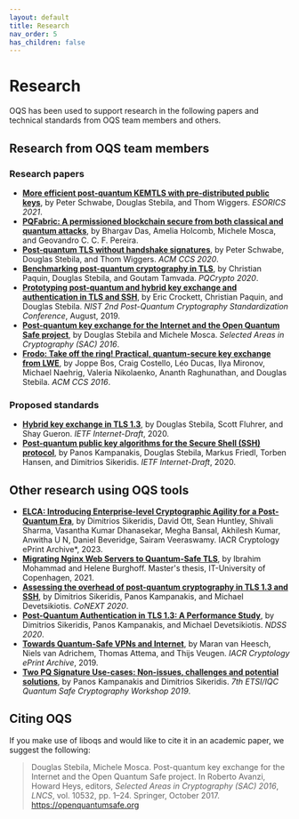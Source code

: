 ```yaml
---
layout: default
title: Research
nav_order: 5
has_children: false
---
```


# Research

OQS has been used to support research in the following papers and technical standards from OQS team members and others.

## Research from OQS team members

### Research papers

- [**More efficient post-quantum KEMTLS with pre-distributed public keys**](https://eprint.iacr.org/2021/779), by Peter Schwabe, Douglas Stebila, and Thom Wiggers.  *ESORICS 2021*.
- [**PQFabric: A permissioned blockchain secure from both classical and quantum attacks**](https://arxiv.org/abs/2010.06571), by Bhargav Das, Amelia Holcomb, Michele Mosca, and Geovandro C. C. F. Pereira.
- [**Post-quantum TLS without handshake signatures**](https://www.douglas.stebila.ca/research/papers/CCS-SchSteWig20/), by Peter Schwabe, Douglas Stebila, and Thom Wiggers.  *ACM CCS 2020*.
- [**Benchmarking post-quantum cryptography in TLS**](PQCrypto-PaqSteTam20), by Christian Paquin, Douglas Stebila, and Goutam Tamvada.  *PQCrypto 2020*.
- [**Prototyping post-quantum and hybrid key exchange and authentication in TLS and SSH**](https://www.douglas.stebila.ca/research/papers/NISTPQC-CroPaqSte19/), by Eric Crockett, Christian Paquin, and Douglas Stebila.  *NIST 2nd Post-Quantum Cryptography Standardization Conference*, August, 2019.
- [**Post-quantum key exchange for the Internet and the Open Quantum Safe project**](https://www.douglas.stebila.ca/research/papers/SAC-SteMos16/), by Douglas Stebila and Michele Mosca.  *Selected Areas in Cryptography (SAC) 2016*.
- [**Frodo: Take off the ring! Practical, quantum-secure key exchange from LWE**](https://www.douglas.stebila.ca/research/papers/CCS-BCDMNNRS16/), by Joppe Bos, Craig Costello, Léo Ducas, Ilya Mironov, Michael Naehrig, Valeria Nikolaenko, Ananth Raghunathan, and Douglas Stebila.  *ACM CCS 2016*.

### Proposed standards

- [**Hybrid key exchange in TLS 1.3**](https://www.douglas.stebila.ca/research/papers/draft-ietf-tls-hybrid-design/), by Douglas Stebila, Scott Fluhrer, and Shay Gueron. *IETF Internet-Draft*, 2020.
- [**Post-quantum public key algorithms for the Secure Shell (SSH) protocol**](draft-kampanakis-curdle-pq-ssh), by Panos Kampanakis, Douglas Stebila, Markus Friedl, Torben Hansen, and Dimitrios Sikeridis. *IETF Internet-Draft*, 2020.

## Other research using OQS tools

- [**ELCA: Introducing Enterprise-level Cryptographic Agility for a Post-Quantum Era**](https://eprint.iacr.org/2023/1539), by Dimitrios Sikeridis, David Ott, Sean Huntley, Shivali Sharma, Vasantha Kumar Dhanasekar, Megha Bansal, Akhilesh Kumar, Anwitha U N, Daniel Beveridge, Sairam Veeraswamy. IACR Cryptology ePrint Archive*, 2023.
- [**Migrating Nginx Web Servers to Quantum-Safe TLS**](https://we.tl/t-kB5ehIdV9X), by Ibrahim Mohammad and Helene Burghoff.  Master's thesis, IT-University of Copenhagen, 2021.
- [**Assessing the overhead of post-quantum cryptography in TLS 1.3 and SSH**](https://dl.acm.org/doi/10.1145/3386367.3431305), by Dimitrios Sikeridis, Panos Kampanakis, and Michael Devetsikiotis. *CoNEXT 2020*.
- [**Post-Quantum Authentication in TLS 1.3: A Performance Study**](https://eprint.iacr.org/2020/071), by Dimitrios Sikeridis, Panos Kampanakis, and Michael Devetsikiotis.  *NDSS 2020*.
- [**Towards Quantum-Safe VPNs and Internet**](https://eprint.iacr.org/2019/1277), by Maran van Heesch, Niels van Adrichem, Thomas Attema, and Thijs Veugen. *IACR Cryptology ePrint Archive*, 2019.
- [**Two PQ Signature Use-cases: Non-issues, challenges and potential solutions**](https://eprint.iacr.org/2019/1276), by Panos Kampanakis and Dimitrios Sikeridis.  *7th ETSI/IQC Quantum Safe Cryptography Workshop 2019*.

## Citing OQS

If you make use of liboqs and would like to cite it in an academic paper, we suggest the following:

<blockquote>
    Douglas Stebila, Michele Mosca. Post-quantum key exchange for the Internet and the Open Quantum Safe project. In Roberto Avanzi, Howard Heys, editors, <i>Selected Areas in Cryptography (SAC) 2016</i>, <i>LNCS</i>, vol. 10532, pp. 1–24. Springer, October 2017. <a href="https://openquantumsafe.org">https://openquantumsafe.org</a>
</blockquote>